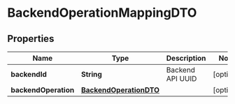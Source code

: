

# BackendOperationMappingDTO

## Properties

Name | Type | Description | Notes
------------ | ------------- | ------------- | -------------
**backendId** | **String** | Backend API UUID |  [optional]
**backendOperation** | [**BackendOperationDTO**](BackendOperationDTO.md) |  |  [optional]



